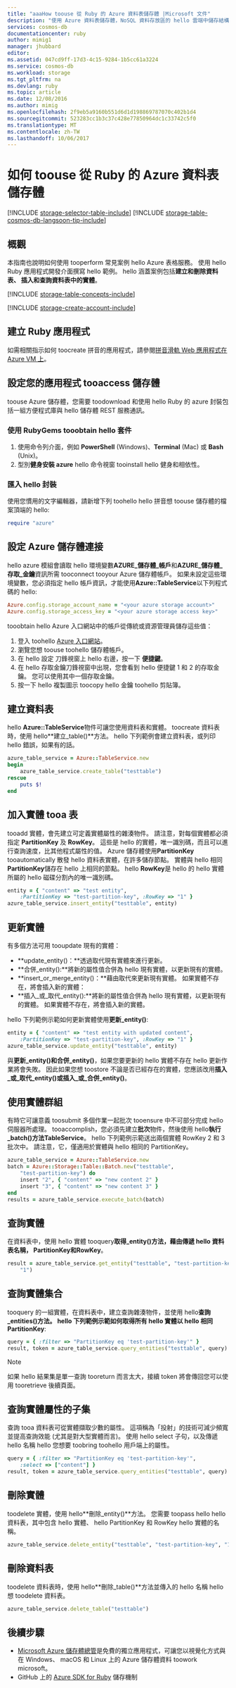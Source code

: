 ```yaml
---
title: "aaaHow toouse 從 Ruby 的 Azure 資料表儲存體 |Microsoft 文件"
description: "使用 Azure 資料表儲存體，NoSQL 資料存放區的 hello 雲端中儲存結構化的資料。"
services: cosmos-db
documentationcenter: ruby
author: mimig1
manager: jhubbard
editor: 
ms.assetid: 047cd9ff-17d3-4c15-9284-1b5cc61a3224
ms.service: cosmos-db
ms.workload: storage
ms.tgt_pltfrm: na
ms.devlang: ruby
ms.topic: article
ms.date: 12/08/2016
ms.author: mimig
ms.openlocfilehash: 2f9eb5a9160b551d6d1d198869787070c402b1d4
ms.sourcegitcommit: 523283cc1b3c37c428e77850964dc1c33742c5f0
ms.translationtype: MT
ms.contentlocale: zh-TW
ms.lasthandoff: 10/06/2017
---
```

# <a name="how-toouse-azure-table-storage-from-ruby"></a>如何 toouse 從 Ruby 的 Azure 資料表儲存體
[!INCLUDE [storage-selector-table-include](../../includes/storage-selector-table-include.md)]
[!INCLUDE [storage-table-cosmos-db-langsoon-tip-include](../../includes/storage-table-cosmos-db-langsoon-tip-include.md)]

## <a name="overview"></a>概觀
本指南也說明如何使用 tooperform 常見案例 hello Azure 表格服務。 使用 hello Ruby 應用程式開發介面撰寫 hello 範例。 hello 涵蓋案例包括**建立和刪除資料表、 插入和查詢資料表中的實體**。

[!INCLUDE [storage-table-concepts-include](../../includes/storage-table-concepts-include.md)]

[!INCLUDE [storage-create-account-include](../../includes/storage-create-account-include.md)]

## <a name="create-a-ruby-application"></a>建立 Ruby 應用程式
如需相關指示如何 toocreate 拼音的應用程式，請參閱[拼音滑軌 Web 應用程式在 Azure VM 上](../virtual-machines/linux/classic/virtual-machines-linux-classic-ruby-rails-web-app.md)。

## <a name="configure-your-application-tooaccess-storage"></a>設定您的應用程式 tooaccess 儲存體
toouse Azure 儲存體，您需要 toodownload 和使用 hello Ruby 的 azure 封裝包括一組方便程式庫與 hello 儲存體 REST 服務通訊。

### <a name="use-rubygems-tooobtain-hello-package"></a>使用 RubyGems tooobtain hello 套件
1. 使用命令列介面，例如 **PowerShell** (Windows)、**Terminal** (Mac) 或 **Bash** (Unix)。
2. 型別**健身安裝 azure** hello 命令視窗 tooinstall hello 健身和相依性。

### <a name="import-hello-package"></a>匯入 hello 封裝
使用您慣用的文字編輯器，請新增下列 toohello hello 拼音想 toouse 儲存體的檔案頂端的 hello:

```ruby
require "azure"
```

## <a name="set-up-an-azure-storage-connection"></a>設定 Azure 儲存體連接
hello azure 模組會讀取 hello 環境變數**AZURE\_儲存體\_帳戶**和**AZURE\_儲存體\_存取\_金鑰**資訊所需 tooconnect tooyour Azure 儲存體帳戶。 如果未設定這些環境變數，您必須指定 hello 帳戶資訊，才能使用**Azure::TableService**以下列程式碼的 hello:

```ruby
Azure.config.storage_account_name = "<your azure storage account>"
Azure.config.storage_access_key = "<your azure storage access key>"
```

tooobtain hello Azure 入口網站中的帳戶從傳統或資源管理員儲存這些值：

1. 登入 toohello [Azure 入口網站](https://portal.azure.com)。
2. 瀏覽您想 toouse toohello 儲存體帳戶。
3. 在 hello 設定 刀鋒視窗上 hello 右邊，按一下 **便捷鍵**。
4. 在 hello 存取金鑰刀鋒視窗中出現，您會看到 hello 便捷鍵 1 和 2 的存取金鑰。 您可以使用其中一個存取金鑰。
5. 按一下 hello 複製圖示 toocopy hello 金鑰 toohello 剪貼簿。

## <a name="create-a-table"></a>建立資料表
hello **Azure::TableService**物件可讓您使用資料表和實體。 toocreate 資料表時，使用 hello**建立\_table()**方法。 hello 下列範例會建立資料表，或列印 hello 錯誤，如果有的話。

```ruby
azure_table_service = Azure::TableService.new
begin
    azure_table_service.create_table("testtable")
rescue
    puts $!
end
```

## <a name="add-an-entity-tooa-table"></a>加入實體 tooa 表
tooadd 實體，會先建立可定義實體屬性的雜湊物件。 請注意，對每個實體都必須指定 **PartitionKey** 及 **RowKey**。 這些是 hello 的實體，唯一識別碼，而且可以進行查詢速度，比其他程式屬性的值。 Azure 儲存體使用**PartitionKey** tooautomatically 散發 hello 資料表實體，在許多儲存節點。 實體與 hello 相同**PartitionKey**儲存在 hello 上相同的節點。 hello **RowKey**是 hello 的 hello 實體所屬的 hello 磁碟分割內的唯一識別碼。

```ruby
entity = { "content" => "test entity",
    :PartitionKey => "test-partition-key", :RowKey => "1" }
azure_table_service.insert_entity("testtable", entity)
```

## <a name="update-an-entity"></a>更新實體
有多個方法可用 tooupdate 現有的實體：

* **update\_entity()：**透過取代現有實體來進行更新。
* **合併\_entity():**將新的屬性值合併為 hello 現有實體，以更新現有的實體。
* **insert\_or\_merge\_entity()：**藉由取代來更新現有實體。 如果實體不存在，將會插入新的實體：
* **插入\_或\_取代\_entity():**將新的屬性值合併為 hello 現有實體，以更新現有的實體。 如果實體不存在，將會插入新的實體。

hello 下列範例示範如何更新實體使用**更新\_entity()**:

```ruby
entity = { "content" => "test entity with updated content",
    :PartitionKey => "test-partition-key", :RowKey => "1" }
azure_table_service.update_entity("testtable", entity)
```

與**更新\_entity()**和**合併\_entity()**，如果您要更新的 hello 實體不存在 hello 更新作業將會失敗。 因此如果您想 toostore 不論是否已經存在的實體，您應該改用**插入\_或\_取代\_entity()**或**插入\_或\_合併\_entity()**。

## <a name="work-with-groups-of-entities"></a>使用實體群組
有時它可讓意義 toosubmit 多個作業一起批次 tooensure 中不可部分完成 hello 伺服器所處理。 tooaccomplish，您必須先建立**批次**物件，然後使用 hello**執行\_batch()**方法**TableService**。 hello 下列範例示範送出兩個實體 RowKey 2 和 3 批次中。 請注意，它，僅適用於實體與 hello 相同的 PartitionKey。

```ruby
azure_table_service = Azure::TableService.new
batch = Azure::Storage::Table::Batch.new("testtable",
    "test-partition-key") do
    insert "2", { "content" => "new content 2" }
    insert "3", { "content" => "new content 3" }
end
results = azure_table_service.execute_batch(batch)
```

## <a name="query-for-an-entity"></a>查詢實體
在資料表中，使用 hello 實體 tooquery**取得\_entity()**方法，藉由傳遞 hello 資料表名稱， **PartitionKey**和**RowKey**。

```ruby
result = azure_table_service.get_entity("testtable", "test-partition-key",
    "1")
```

## <a name="query-a-set-of-entities"></a>查詢實體集合
tooquery 的一組實體，在資料表中，建立查詢雜湊物件，並使用 hello**查詢\_entities()**方法。 hello 下列範例示範如何取得所有 hello 實體以 hello 相同**PartitionKey**:

```ruby
query = { :filter => "PartitionKey eq 'test-partition-key'" }
result, token = azure_table_service.query_entities("testtable", query)
```

> [!NOTE]
> 如果 hello 結果集是單一查詢 tooreturn 而言太大，接續 token 將會傳回您可以使用 tooretrieve 後續頁面。
>
>

## <a name="query-a-subset-of-entity-properties"></a>查詢實體屬性的子集
查詢 tooa 資料表可從實體擷取少數的屬性。 這項稱為「投射」的技術可減少頻寬並提高查詢效能 (尤其是對大型實體而言)。 使用 hello select 子句，以及傳遞 hello 名稱 hello 您想要 toobring toohello 用戶端上的屬性。

```ruby
query = { :filter => "PartitionKey eq 'test-partition-key'",
    :select => ["content"] }
result, token = azure_table_service.query_entities("testtable", query)
```

## <a name="delete-an-entity"></a>刪除實體
toodelete 實體，使用 hello**刪除\_entity()**方法。 您需要 toopass hello hello 資料表，其中包含 hello 實體、 hello PartitionKey 和 RowKey hello 實體的名稱。

```ruby
azure_table_service.delete_entity("testtable", "test-partition-key", "1")
```

## <a name="delete-a-table"></a>刪除資料表
toodelete 資料表時，使用 hello**刪除\_table()**方法並傳入的 hello 名稱 hello 想 toodelete 資料表。

```ruby
azure_table_service.delete_table("testtable")
```

## <a name="next-steps"></a>後續步驟

* [Microsoft Azure 儲存體總管](../vs-azure-tools-storage-manage-with-storage-explorer.md)是免費的獨立應用程式，可讓您以視覺化方式與在 Windows、 macOS 和 Linux 上的 Azure 儲存體資料 toowork microsoft。
* GitHub 上的 [Azure SDK for Ruby](http://github.com/WindowsAzure/azure-sdk-for-ruby) 儲存機制

